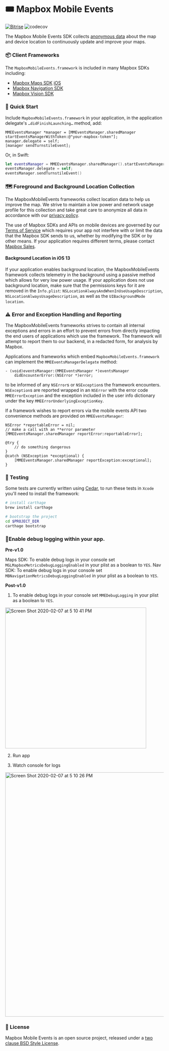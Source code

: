 # 🎟 Mapbox Mobile Events

[![Bitrise](https://app.bitrise.io/app/63d52d847cdb36db/status.svg?token=DDdEMfpVR8emhdGSgToskA&branch=master)](https://www.bitrise.io/app/63d52d847cdb36db)
![codecov](https://codecov.io/gh/mapbox/mapbox-events-ios/branch/master/graph/badge.svg)

The Mapbox Mobile Events SDK collects [anonymous data](https://www.mapbox.com/telemetry/) about the map and device location to continuously update and improve your maps.

### 📦 Client Frameworks

The `MapboxMobileEvents.framework` is included in many Mapbox SDKs including: 

- [Mapbox Maps SDK](https://github.com/mapbox/mapbox-gl-native/) [iOS](https://github.com/mapbox/mapbox-gl-native-ios)
- [Mapbox Navigation SDK](https://github.com/mapbox/mapbox-navigation-ios/)
- [Mapbox Vision SDK](https://vision.mapbox.com)

### 📖 Quick Start

Include `MapboxMobileEvents.framework` in your application, in the application delegate's  `…didFinishLaunching…` method, add:

```objc
MMEEventsManager *manager = [MMEventsManager.sharedManager startEventsManagerWithToken:@"your-mapbox-token"];
manager.delegate = self;
[manager sendTurnstileEvent];
```

Or, in Swift:

```swift
let eventsManager = MMEEventsManager.sharedManager().startEventsManager(withToken: "your-mapbox-token");
eventsManager.delegate = self;
eventsManager.sendTurnstileEvent()
```

### 🗺 Foreground and Background Location Collection

The MapboxMobileEvents frameworks collect location data to help us improve the map. We strive to maintain a low power and network usage profile for this collection and take great care to anonymize all data in accordance with our [privacy policy](https://www.mapbox.com/legal/privacy).

The use of Mapbox SDKs and APIs on mobile devices are governed by our 
[Terms of Service](https://www.mapbox.com/legal/tos#[MomMom]) which requires your app not interfere with or limit the data that the Mapbox SDK sends to us, whether by modifying the SDK or by other means. If your application requires different terms, please contact [Mapbox Sales](https://www.mapbox.com/contact/sales/).

#### Background Location in iOS 13

If your application enables background location, the MapboxMobileEvents framework collects telemetry in the background using a passive method which allows for very low power usage. If your application does not use background location, make sure that the permissions keys for it are removed in the `Info.plist`:
`NSLocationAlwaysAndWhenInUseUsageDescription`, `NSLocationAlwaysUsageDescription`, as well as  the `UIBackgroundMode` `location`.

### ⚠️ Error and Exception Handling and Reporting

The MapboxMobileEvents frameworks strives to contain all internal exceptions and errors in an effort to prevent errors from directly 
impacting the end users of applications which use the framework. The framework will attempt to report them to our backend, 
in a redacted form, for analysis by Mapbox.

Applications and frameworks which embed `MapboxMobileEvents.framework` can implement the  `MMEEventsManagerDelegate` method:

```objc
- (void)eventsManager:(MMEEventsManager *)eventsManager 
    didEncounterError:(NSError *)error;
```

to be informed of any `NSError`s or `NSException`s the framework encounters. `NSException`s are reported wrapped in an `NSError` 
with the error code  `MMEErrorException` and the exception included in the user info dictionary under the key  `MMEErrorUnderlyingExceptionKey`.

If a framework wishes to report errors via the mobile events API two convenience methods are provided on `MMEEventsManager`:

```objc
NSError *reportableError = nil;
// make a call with an **error parameter
[MMEEventsManager.sharedManager reportError:reportableError];

@try {
    // do something dangerous
}
@catch (NSException *exceptional) {
    [MMEEventsManager.sharedManager reportException:exceptional];
}
```

### 🧪 Testing

Some tests are currently written using [Cedar](https://github.com/cedarbdd/cedar), to run these tests in `Xcode` you'll need to install the framework:

```bash
# install carthage
brew install carthage

# bootstrap the project
cd $PROJECT_DIR
carthage bootstrap
```

### 🔎Enable debug logging within your app.

**Pre-v1.0**

Maps SDK: To enable debug logs in your console set `MGLMapboxMetricsDebugLoggingEnabled` in your plist as a boolean to `YES`.
Nav SDK: To enable debug logs in your console set `MBNavigationMetricsDebugLoggingEnabled` in your plist as a boolean to `YES`.

**Post-v1.0**

1. To enable debug logs in your console set `MMEDebugLogging` in your plist as a boolean to `YES`.
<img width="448" alt="Screen Shot 2020-02-07 at 5 10 41 PM" src="https://user-images.githubusercontent.com/10932745/74076682-992a5380-49ce-11ea-97a4-c93c518d1d42.png">

2. Run app

3. Watch console for logs
<img width="777" alt="Screen Shot 2020-02-07 at 5 10 26 PM" src="https://user-images.githubusercontent.com/10932745/74076691-afd0aa80-49ce-11ea-9d9f-1a8219852b7a.png">

### 📑 License

Mapbox Mobile Events is an open source project, released under a [two clause BSD Style License](LICENSE.md).
